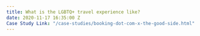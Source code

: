 ```yaml
---
title: What is the LGBTQ+ travel experience like?
date: 2020-11-17 16:35:00 Z
Case Study Link: "/case-studies/booking-dot-com-x-the-good-side.html"
---
```


